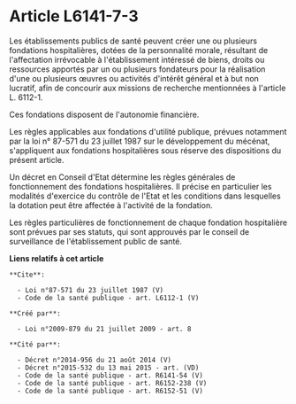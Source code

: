 # Article L6141-7-3

Les établissements publics de santé peuvent créer une ou plusieurs fondations hospitalières, dotées de la personnalité
morale, résultant de l'affectation irrévocable à l'établissement intéressé de biens, droits ou ressources apportés par un ou
plusieurs fondateurs pour la réalisation d'une ou plusieurs œuvres ou activités d'intérêt général et à but non lucratif, afin
de concourir aux missions de recherche mentionnées à l'article L. 6112-1. 

Ces fondations disposent de l'autonomie financière. 

Les règles applicables aux fondations d'utilité publique, prévues notamment par la loi n° 87-571 du 23 juillet 1987 sur le
développement du mécénat, s'appliquent aux fondations hospitalières sous réserve des dispositions du présent article. 

Un décret en Conseil d'Etat détermine les règles générales de fonctionnement des fondations hospitalières. Il précise en
particulier les modalités d'exercice du contrôle de l'Etat et les conditions dans lesquelles la dotation peut être affectée à
l'activité de la fondation. 

Les règles particulières de fonctionnement de chaque fondation hospitalière sont prévues par ses statuts, qui sont approuvés
par le conseil de surveillance de l'établissement public de santé.

**Liens relatifs à cet article**

	**Cite**:

	  - Loi n°87-571 du 23 juillet 1987 (V)
	  - Code de la santé publique - art. L6112-1 (V)

	**Créé par**:

	  - Loi n°2009-879 du 21 juillet 2009 - art. 8

	**Cité par**:

	  - Décret n°2014-956 du 21 août 2014 (V)
	  - Décret n°2015-532 du 13 mai 2015 - art. (VD)
	  - Code de la santé publique - art. R6141-54 (V)
	  - Code de la santé publique - art. R6152-238 (V)
	  - Code de la santé publique - art. R6152-51 (V)
